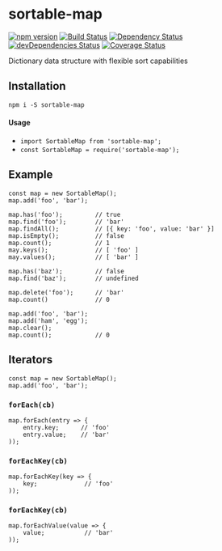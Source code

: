 # sortable-map

[![npm version](https://badge.fury.io/js/sortable-map.svg)](https://badge.fury.io/js/sortable-map)
[![Build Status](https://travis-ci.org/mikechabot/sortable-map.svg?branch=master)](https://travis-ci.org/mikechabot/sortable-map)
[![Dependency Status](https://david-dm.org/mikechabot/sortable-map.svg)](https://david-dm.org/mikechabot/sortable-map)
[![devDependencies Status](https://david-dm.org/mikechabot/sortable-map/dev-status.svg)](https://david-dm.org/mikechabot/sortable-map?type=dev)
[![Coverage Status](https://coveralls.io/repos/github/mikechabot/sortable-map/badge.svg?branch=masterr&cacheBuster=1)](https://coveralls.io/github/mikechabot/sortable-map?branch=master)

Dictionary data structure with flexible sort capabilities

## Installation
`npm i -S sortable-map`

#### Usage
* `import SortableMap from 'sortable-map';`
* `const SortableMap = require('sortable-map');`


## Example

    const map = new SortableMap();
    map.add('foo', 'bar');

    map.has('foo');         // true
    map.find('foo');        // 'bar'
    map.findAll();          // [{ key: 'foo', value: 'bar' }]
    map.isEmpty();          // false
    map.count();            // 1
    may.keys();             // [ 'foo' ]
    may.values();           // [ 'bar' ]
    
    map.has('baz');         // false
    map.find('baz');        // undefined

    map.delete('foo');      // 'bar'
    map.count()             // 0

    map.add('foo', 'bar');
    map.add('ham', 'egg');
    map.clear();
    map.count();            // 0

## Iterators

    const map = new SortableMap();
    map.add('foo', 'bar');

### `forEach(cb)`

    map.forEach(entry => {
        entry.key;      // 'foo'
        entry.value;    // 'bar'
    ));

### `forEachKey(cb)`

    map.forEachKey(key => {
        key;             // 'foo'
    ));

### `forEachKey(cb)`

    map.forEachValue(value => {
        value;           // 'bar'
    ));


